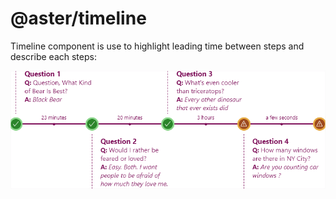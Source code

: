 # @aster/timeline

Timeline component is use to highlight leading time between steps and describe each steps:

![<aster-demo-timeline></aster-demo-timeline>](/demo/demo-screenshot.png)
